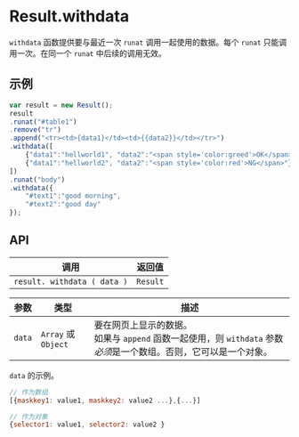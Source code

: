 # Result.withdata

`withdata` 函数提供要与最近一次 `runat` 调用一起使用的数据。每个 `runat` 只能调用一次。在同一个 `runat` 中后续的调用无效。

## 示例

```javascript
var result = new Result();
result
.runat("#table1")
.remove("tr")
.append("<tr><td>{data1}</td><td>{{data2}}</td></tr>")
.withdata([
    {"data1":"hellworld1", "data2":"<span style='color:greed'>OK</span>"},
    {"data1":"hellworld2", "data2":"<span style='color:red'>NG</span>"},
])
.runat("body")
.withdata({
    "#text1":"good morning",
    "#text2":"good day"
});
```

## API

| 调用 | 返回值 |
|---|---|
| `result. withdata ( data )` | `Result` |

| 参数 | 类型 | 描述 |
|---|---|---|
| `data` | `Array` 或 `Object` | 要在网页上显示的数据。<br> 如果与 `append` 函数一起使用，则 `withdata` 参数*必须*是一个数组。否则，它可以是一个对象。 |

`data` 的示例。

```javascript
// 作为数组
[{maskkey1: value1, maskkey2: value2 ...},{...}]

// 作为对象
{selector1: value1, selector2: value2 }
```
